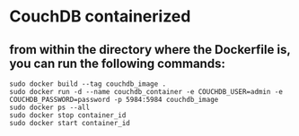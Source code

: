 # CouchDB containerized

## from within the directory where the Dockerfile is, you can run the following commands:

```
sudo docker build --tag couchdb_image .
sudo docker run -d --name couchdb_container -e COUCHDB_USER=admin -e COUCHDB_PASSWORD=password -p 5984:5984 couchdb_image
sudo docker ps --all
sudo docker stop container_id
sudo docker start container_id
```
